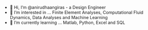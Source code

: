 - 👋 Hi, I’m @anirudhaangiras - a Design Engineer
- 👀 I’m interested in ... Finite Element Analyses, Computational Fluid Dynamics, Data Analyses and Machine Learning
- 🌱 I’m currently learning ... Matlab, Python, Excel and SQL

<!---
anirudhaangiras/anirudhaangiras is a ✨ special ✨ repository because its `README.md` (this file) appears on your GitHub profile.
You can click the Preview link to take a look at your changes.
--->
